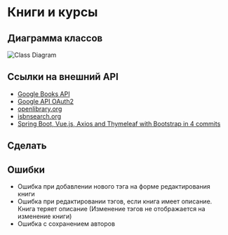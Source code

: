 # Книги и курсы

## Диаграмма классов
![Class Diagram](http://www.plantuml.com/plantuml/proxy?src=https://raw.githubusercontent.com/Iogann1978/ITInfo/master/puml/ClassDiagram.puml)

## Ссылки на внешний API
* [Google Books API](https://www.googleapis.com/books/v1/volumes?q=isbn:9781484250792)
* [Google API OAuth2](https://developers.google.com/books/docs/v1/using)
* [openlibrary.org](https://openlibrary.org/isbn/9781484250792.json)
* [isbnsearch.org](https://isbnsearch.org/isbn/9781484250792)
* [Spring Boot, Vue.js, Axios and Thymeleaf with Bootstrap in 4 commits](https://dev.to/brunodrugowick/spring-boot-vue-js-axios-and-thymeleaf-with-bootstrap-in-4-commits-2b0l)

## Сделать

## Ошибки
* Ошибка при добавлении нового тэга на форме редактирования книги
* Ошибка при редактировании тэгов, если книга имеет описание. Книга теряет описание (Изменение тэгов не отображается на изменение книги)
* Ошибка с сохранением авторов